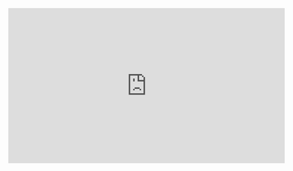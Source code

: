 <iframe width="560" height="315" src="https://www.youtube.com/embed/UdXU7kbgIFc" frameborder="0" allow="accelerometer; autoplay; encrypted-media; gyroscope; picture-in-picture" allowfullscreen></iframe>
